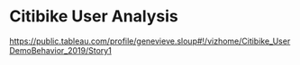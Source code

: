 # Citibike User Analysis

https://public.tableau.com/profile/genevieve.sloup#!/vizhome/Citibike_UserDemoBehavior_2019/Story1
